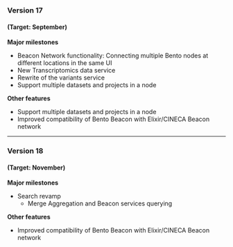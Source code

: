 ### Version 17
#### (Target: September)
**Major milestones**
* Beacon Network functionality: Connecting multiple Bento nodes at different locations in the same UI
* New Transcriptomics data service
* Rewrite of the variants service
* Support multiple datasets and projects in a node

**Other features**
* Support multiple datasets and projects in a node
* Improved compatibility of Bento Beacon with Elixir/CINECA Beacon network

---

### Version 18
#### (Target: November)
**Major milestones**
* Search revamp
	* Merge Aggregation and Beacon services querying

**Other features**
* Improved compatibility of Bento Beacon with Elixir/CINECA Beacon network